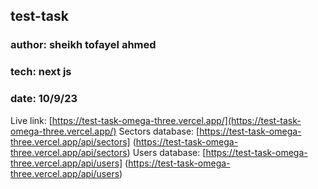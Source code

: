 
## test-task
### author: sheikh tofayel ahmed
### tech: next js
### date: 10/9/23


Live link: [https://test-task-omega-three.vercel.app/](https://test-task-omega-three.vercel.app/) 
Sectors database: [https://test-task-omega-three.vercel.app/api/sectors] (https://test-task-omega-three.vercel.app/api/sectors)
Users database: [https://test-task-omega-three.vercel.app/api/users] (https://test-task-omega-three.vercel.app/api/users)

